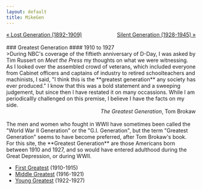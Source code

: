 ```yaml
---
layout: default
title: MikeGen
---
```

<div style="overflow: hidden"><a href="/mike-gen/generations/lost.html" class="previous" style="float: left !important">&laquo; Lost Generation (1892-1909)</a><a href="/mike-gen/generations/silent.html" class="next" style="float: right !important">Silent Generation (1928-1945) &raquo;</a></div>
<br>
### Greatest Generation
#### 1910 to 1927
<br>
>During NBC's coverage of the fiftieth anniversary of D-Day, I was asked by Tim Russert on <em>Meet the Press</em> my thoughts on what we were witnessing. As I looked over the assembled crowd of veterans, which included everyone from Cabinet officers and captains of industry to retired schoolteachers and machinists, I said, "I think this is the **greatest generation** any society has ever produced." I know that this was a bold statement and a sweeping judgement, but since then I have restated it on many occassions. While I am periodicallly challenged on this premise, I believe I have the facts on my side.

<div style="text-align: right"> <em>The Greatest Generation</em>, Tom Brokaw </div> 
<br>  
The men and women who fought in WWII have sometimes been called the "World War II Generation" or the "G.I. Generation", but the term "Greatest Generation" seems to have become preferred, after Tom Brokaw's book. For this site, the **Greatest Generation** are those Americans born between 1910 and 1927, and so would have entered adulthood during the Great Depression, or during WWII. 

- [First Greatest](/mike-gen/generations/greatest-first.html) (1910-1915)
- [Middle Greatest](/mike-gen/generations/greatest-middle.html) (1916-1921)
- [Young Greatest](/mike-gen/generations/greatest-young.html) (1922-1927)
